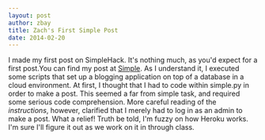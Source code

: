 ```yaml
---
layout: post
author: zbay
title: Zach's First Simple Post
date: 2014-02-20
---
```


I made my first post on SimpleHack. It's nothing much, as you'd expect for a first post.You can find my post at [Simple](http://silshack-zbay.herokuapp.com/).
As I understand it, I executed some scripts that set up a blogging application on top of a database in a cloud environment. At first, I thought that I had to code within simple.py in order to make a post. This seemed a far from simple task, and required some serious code comprehension. More careful reading of the _instructions_, however, clarified that I merely had to log in as an admin to make a post. What a relief!
Truth be told, I'm fuzzy on how Heroku works. I'm sure I'll figure it out as we work on it in through class.
